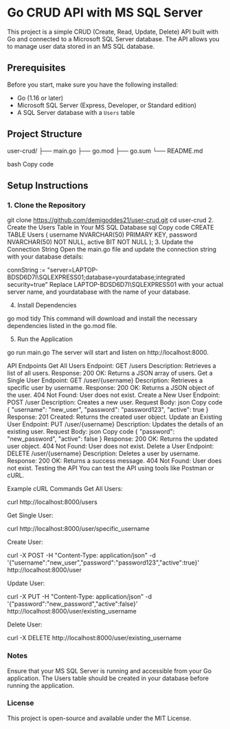 # Go CRUD API with MS SQL Server

This project is a simple CRUD (Create, Read, Update, Delete) API built with Go and connected to a Microsoft SQL Server database. The API allows you to manage user data stored in an MS SQL database.

## Prerequisites

Before you start, make sure you have the following installed:

- Go (1.16 or later)
- Microsoft SQL Server (Express, Developer, or Standard edition)
- A SQL Server database with a `Users` table

## Project Structure

user-crud/
├── main.go
├── go.mod
├── go.sum
└── README.md

bash
Copy code

## Setup Instructions

### 1. Clone the Repository

git clone https://github.com/demigoddes21/user-crud.git
cd user-crud 2. Create the Users Table in Your MS SQL Database
sql
Copy code
CREATE TABLE Users (
username NVARCHAR(50) PRIMARY KEY,
password NVARCHAR(50) NOT NULL,
active BIT NOT NULL
); 3. Update the Connection String
Open the main.go file and update the connection string with your database details:

connString := "server=LAPTOP-BDSD6D7I\\SQLEXPRESS01;database=yourdatabase;integrated security=true"
Replace LAPTOP-BDSD6D7I\\SQLEXPRESS01 with your actual server name, and yourdatabase with the name of your database.

4. Install Dependencies

go mod tidy
This command will download and install the necessary dependencies listed in the go.mod file.

5. Run the Application

go run main.go
The server will start and listen on http://localhost:8000.

API Endpoints
Get All Users
Endpoint: GET /users
Description: Retrieves a list of all users.
Response:
200 OK: Returns a JSON array of users.
Get a Single User
Endpoint: GET /user/{username}
Description: Retrieves a specific user by username.
Response:
200 OK: Returns a JSON object of the user.
404 Not Found: User does not exist.
Create a New User
Endpoint: POST /user
Description: Creates a new user.
Request Body:
json
Copy code
{
"username": "new_user",
"password": "password123",
"active": true
}
Response:
201 Created: Returns the created user object.
Update an Existing User
Endpoint: PUT /user/{username}
Description: Updates the details of an existing user.
Request Body:
json
Copy code
{
"password": "new_password",
"active": false
}
Response:
200 OK: Returns the updated user object.
404 Not Found: User does not exist.
Delete a User
Endpoint: DELETE /user/{username}
Description: Deletes a user by username.
Response:
200 OK: Returns a success message.
404 Not Found: User does not exist.
Testing the API
You can test the API using tools like Postman or cURL.

Example cURL Commands
Get All Users:

curl http://localhost:8000/users

Get Single User:

curl http://localhost:8000/user/specific_username

Create User:

curl -X POST -H "Content-Type: application/json" -d '{"username":"new_user","password":"password123","active":true}' http://localhost:8000/user

Update User:

curl -X PUT -H "Content-Type: application/json" -d '{"password":"new_password","active":false}' http://localhost:8000/user/existing_username

Delete User:

curl -X DELETE http://localhost:8000/user/existing_username

### Notes

Ensure that your MS SQL Server is running and accessible from your Go application.
The Users table should be created in your database before running the application.

### License

This project is open-source and available under the MIT License.
